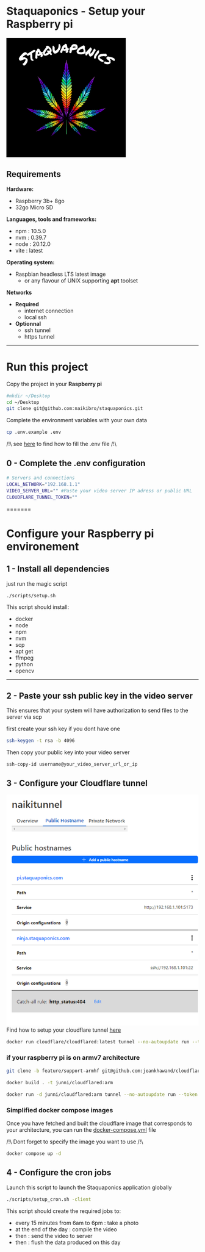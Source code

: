# Staquaponics - Setup your Raspberry pi
![staquaponics](assets/Staquaponics.png)

## Requirements

**Hardware:**

- Raspberry 3b+ 8go
- 32go Micro SD

**Languages, tools and frameworks:**

- npm : 10.5.0
- nvm : 0.39.7
- node : 20.12.0
- vite : latest

**Operating system:**

- Raspbian headless LTS latest image
    - or any flavour of UNIX supporting **apt** toolset

**Networks**  
- **Required**
    - internet connection
    - local ssh
- **Optionnal**
    - ssh tunnel
    - https tunnel

---
# Run this project

Copy the project in your **Raspberry pi**

```sh
#mkdir ~/Desktop
cd ~/Desktop
git clone git@github.com:naikibro/staquaponics.git
```

Complete the environment variables with your own data

```sh
cp .env.example .env
```

/!\ see [here](#0---complete-the-env-configuration) to find how to fill the .env file /!\

## 0 - Complete the .env configuration
```sh
# Servers and connections
LOCAL_NETWORK="192.168.1.1"
VIDEO_SERVER_URL="" #Paste your video server IP adress or public URL
CLOUDFLARE_TUNNEL_TOKEN=""
```
=======

# Configure your Raspberry pi environement

## 1 - Install all dependencies

just run the magic script
```sh
./scripts/setup.sh
```

This script should install:
- docker
- node
- npm
- nvm
- scp
- apt get
- ffmpeg
- python
- opencv

***
## 2 - Paste your ssh public key in the video server

This ensures that your system will have authorization to send files to the server via scp

first create your ssh key if you dont have one

```sh
ssh-keygen -t rsa -b 4096
```

Then copy your public key into your video server

```sh
ssh-copy-id username@your_video_server_url_or_ip
```

## 3 - Configure your Cloudflare tunnel
![cloudflare-config](assets/cloudflareconfig.png)
Find how to setup your cloudflare tunnel [here](https://www.youtube.com/watch?v=ey4u7OUAF3c)

```sh
docker run cloudflare/cloudflared:latest tunnel --no-autoupdate run --token your-cloudfare-tunnel-token
```

### if your raspberry pi is on armv7 architecture

```sh
git clone -b feature/support-armhf git@github.com:jeankhawand/cloudflared.git 
```

```sh
docker build . -t junni/cloudflared:arm
```

```sh
docker run -d junni/cloudflared:arm tunnel --no-autoupdate run --token your-cloudfare-tunnel-token
```

### Simplified docker compose images
Once you have fetched and built the cloudflare image that corresponds to your architecture, you can run the [docker-compose.yml](docker-compose.yml) file 

/!\ Dont forget to specify the image you want to use /!\
```sh
docker compose up -d
```
## 4 - Configure the cron jobs
Launch this script to launch the Staquaponics application globally

```sh
./scripts/setup_cron.sh -client
```
This script should create the required jobs to: 
- every 15 minutes from 6am to 6pm : take a photo
- at the end of the day : compile the video
- then : send the video to server
- then : flush the data produced on this day
